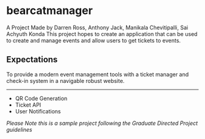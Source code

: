 # bearcatmanager
A Project Made by Darren Ross, Anthony Jack, Manikala Chevitipalli, Sai Achyuth Konda
This project hopes to create an application that can be used to create and manage events and allow users to get tickets to events.

## Expectations
To provide a modern event management tools with a ticket manager and check-in system in a navigable robust website.

---
- QR Code Generation
- Ticket API
- User Notifications


*Please Note this is a sample project following the Graduate Directed Project guidelines*
